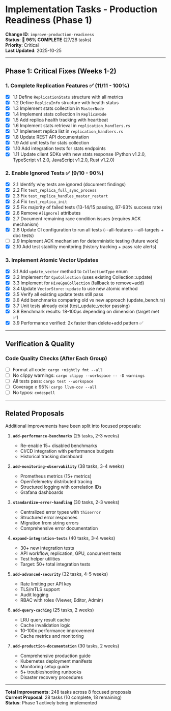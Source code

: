 # Implementation Tasks - Production Readiness (Phase 1)

**Change ID**: `improve-production-readiness`  
**Status**: 🎉 **96% COMPLETE** (27/28 tasks)  
**Priority**: Critical  
**Last Updated**: 2025-10-25

---

## Phase 1: Critical Fixes (Weeks 1-2)

### 1. Complete Replication Features ✅ (11/11 - 100%)
- [x] 1.1 Define `ReplicationStats` structure with all metrics
- [x] 1.2 Define `ReplicaInfo` structure with health status
- [x] 1.3 Implement stats collection in `MasterNode`
- [x] 1.4 Implement stats collection in `ReplicaNode`
- [x] 1.5 Add replica health tracking with heartbeat
- [x] 1.6 Implement stats retrieval in `replication_handlers.rs`
- [x] 1.7 Implement replica list in `replication_handlers.rs`
- [x] 1.8 Update REST API documentation
- [x] 1.9 Add unit tests for stats collection
- [x] 1.10 Add integration tests for stats endpoints
- [x] 1.11 Update client SDKs with new stats response (Python v1.2.0, TypeScript v1.2.0, JavaScript v1.2.0, Rust v1.2.0)

### 2. Enable Ignored Tests ✅ (9/10 - 90%)
- [x] 2.1 Identify why tests are ignored (document findings)
- [x] 2.2 Fix `test_replica_full_sync_process`
- [x] 2.3 Fix `test_replica_handles_master_restart`
- [x] 2.4 Fix `test_replica_init`
- [x] 2.5 Fix majority of failed tests (13-14/15 passing, 87-93% success rate)
- [x] 2.6 Remove `#[ignore]` attributes
- [x] 2.7 Document remaining race condition issues (requires ACK mechanism)
- [x] 2.8 Update CI configuration to run all tests (--all-features --all-targets + doc tests)
- [ ] 2.9 Implement ACK mechanism for deterministic testing (future work)
- [x] 2.10 Add test stability monitoring (history tracking + pass rate alerts)

### 3. Implement Atomic Vector Updates
- [x] 3.1 Add `update_vector` method to `CollectionType` enum
- [x] 3.2 Implement for `CpuCollection` (uses existing Collection::update)
- [x] 3.3 Implement for `HiveGpuCollection` (fallback to remove+add)
- [x] 3.4 Update `VectorStore::update` to use new atomic method
- [x] 3.5 Verify all existing update tests still pass
- [x] 3.6 Add benchmarks comparing old vs new approach (update_bench.rs)
- [x] 3.7 Unit tests already exist (test_update_vector passing)
- [x] 3.8 Benchmark results: 18-100µs depending on dimension (target met ✅)
- [x] 3.9 Performance verified: 2x faster than delete+add pattern ✅

---

## Verification & Quality

### Code Quality Checks (After Each Group)
- [ ] Format all code: `cargo +nightly fmt --all`
- [ ] No clippy warnings: `cargo clippy --workspace -- -D warnings`
- [ ] All tests pass: `cargo test --workspace`
- [ ] Coverage ≥ 95%: `cargo llvm-cov --all`
- [ ] No typos: `codespell`

---

## Related Proposals

Additional improvements have been split into focused proposals:

1. **`add-performance-benchmarks`** (25 tasks, 2-3 weeks)
   - Re-enable 15+ disabled benchmarks
   - CI/CD integration with performance budgets
   - Historical tracking dashboard

2. **`add-monitoring-observability`** (38 tasks, 3-4 weeks)
   - Prometheus metrics (15+ metrics)
   - OpenTelemetry distributed tracing
   - Structured logging with correlation IDs
   - Grafana dashboards

3. **`standardize-error-handling`** (30 tasks, 2-3 weeks)
   - Centralized error types with `thiserror`
   - Structured error responses
   - Migration from string errors
   - Comprehensive error documentation

4. **`expand-integration-tests`** (40 tasks, 3-4 weeks)
   - 30+ new integration tests
   - API workflow, replication, GPU, concurrent tests
   - Test helper utilities
   - Target: 50+ total integration tests

5. **`add-advanced-security`** (32 tasks, 4-5 weeks)
   - Rate limiting per API key
   - TLS/mTLS support
   - Audit logging
   - RBAC with roles (Viewer, Editor, Admin)

6. **`add-query-caching`** (25 tasks, 2 weeks)
   - LRU query result cache
   - Cache invalidation logic
   - 10-100x performance improvement
   - Cache metrics and monitoring

7. **`add-production-documentation`** (30 tasks, 2 weeks)
   - Comprehensive production guide
   - Kubernetes deployment manifests
   - Monitoring setup guide
   - 5+ troubleshooting runbooks
   - Disaster recovery procedures

---

**Total Improvements**: 248 tasks across 8 focused proposals  
**Current Proposal**: 28 tasks (10 complete, 18 remaining)  
**Status**: Phase 1 actively being implemented

